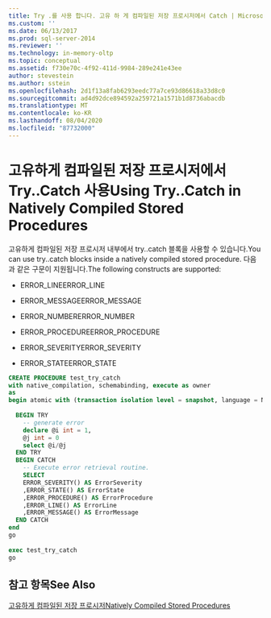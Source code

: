 ```yaml
---
title: Try .를 사용 합니다. 고유 하 게 컴파일된 저장 프로시저에서 Catch | Microsoft Docs
ms.custom: ''
ms.date: 06/13/2017
ms.prod: sql-server-2014
ms.reviewer: ''
ms.technology: in-memory-oltp
ms.topic: conceptual
ms.assetid: f730e70c-4f92-411d-9984-289e241e43ee
author: stevestein
ms.author: sstein
ms.openlocfilehash: 2d1f13a8fab6293eedc77a7ce93d86618a33d8c0
ms.sourcegitcommit: ad4d92dce894592a259721a1571b1d8736abacdb
ms.translationtype: MT
ms.contentlocale: ko-KR
ms.lasthandoff: 08/04/2020
ms.locfileid: "87732000"
---
```

# <a name="using-trycatch-in-natively-compiled-stored-procedures"></a><span data-ttu-id="94b1d-102">고유하게 컴파일된 저장 프로시저에서 Try..Catch 사용</span><span class="sxs-lookup"><span data-stu-id="94b1d-102">Using Try..Catch in Natively Compiled Stored Procedures</span></span>
  <span data-ttu-id="94b1d-103">고유하게 컴파일된 저장 프로시저 내부에서 try..catch 블록을 사용할 수 있습니다.</span><span class="sxs-lookup"><span data-stu-id="94b1d-103">You can use try..catch blocks inside a natively compiled stored procedure.</span></span> <span data-ttu-id="94b1d-104">다음과 같은 구문이 지원됩니다.</span><span class="sxs-lookup"><span data-stu-id="94b1d-104">The following constructs are supported:</span></span>  
  
-   <span data-ttu-id="94b1d-105">ERROR_LINE</span><span class="sxs-lookup"><span data-stu-id="94b1d-105">ERROR_LINE</span></span>  
  
-   <span data-ttu-id="94b1d-106">ERROR_MESSAGE</span><span class="sxs-lookup"><span data-stu-id="94b1d-106">ERROR_MESSAGE</span></span>  
  
-   <span data-ttu-id="94b1d-107">ERROR_NUMBER</span><span class="sxs-lookup"><span data-stu-id="94b1d-107">ERROR_NUMBER</span></span>  
  
-   <span data-ttu-id="94b1d-108">ERROR_PROCEDURE</span><span class="sxs-lookup"><span data-stu-id="94b1d-108">ERROR_PROCEDURE</span></span>  
  
-   <span data-ttu-id="94b1d-109">ERROR_SEVERITY</span><span class="sxs-lookup"><span data-stu-id="94b1d-109">ERROR_SEVERITY</span></span>  
  
-   <span data-ttu-id="94b1d-110">ERROR_STATE</span><span class="sxs-lookup"><span data-stu-id="94b1d-110">ERROR_STATE</span></span>  
  
```sql  
CREATE PROCEDURE test_try_catch  
with native_compilation, schemabinding, execute as owner   
as  
begin atomic with (transaction isolation level = snapshot, language = N'us_english')  
  
  BEGIN TRY  
    -- generate error  
    declare @i int = 1,  
    @j int = 0  
    select @i/@j  
  END TRY  
  BEGIN CATCH  
    -- Execute error retrieval routine.  
    SELECT  
    ERROR_SEVERITY() AS ErrorSeverity  
    ,ERROR_STATE() AS ErrorState  
    ,ERROR_PROCEDURE() AS ErrorProcedure  
    ,ERROR_LINE() AS ErrorLine  
    ,ERROR_MESSAGE() AS ErrorMessage  
  END CATCH  
end  
go  
  
exec test_try_catch  
go  
```  
  
## <a name="see-also"></a><span data-ttu-id="94b1d-111">참고 항목</span><span class="sxs-lookup"><span data-stu-id="94b1d-111">See Also</span></span>  
 [<span data-ttu-id="94b1d-112">고유하게 컴파일된 저장 프로시저</span><span class="sxs-lookup"><span data-stu-id="94b1d-112">Natively Compiled Stored Procedures</span></span>](../relational-databases/in-memory-oltp/natively-compiled-stored-procedures.md)  
  
  
